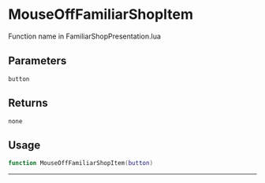 # MouseOffFamiliarShopItem
Function name in FamiliarShopPresentation.lua
## Parameters
`button`
## Returns
`none`
## Usage
```lua
function MouseOffFamiliarShopItem(button)
```
---
